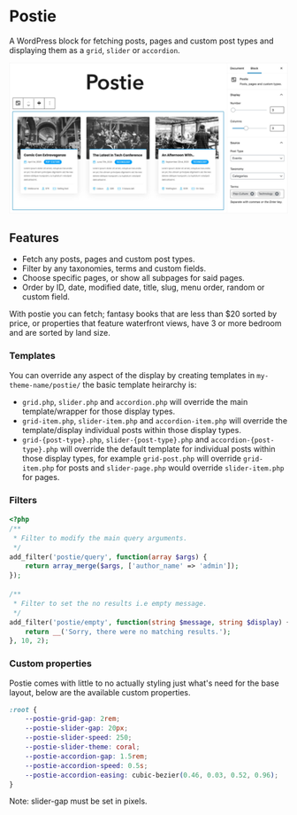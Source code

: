 # Postie

A WordPress block for fetching posts, pages and custom post types and displaying them as a `grid`, `slider` or `accordion`. 

![screenshot](screenshot.jpg)

## Features
- Fetch any posts, pages and custom post types.
- Filter by any taxonomies, terms and custom fields.
- Choose specific pages, or show all subpages for said pages.
- Order by ID, date, modified date, title, slug, menu order, random or custom field.

With postie you can fetch; fantasy books that are less than $20 sorted by price, or properties that feature waterfront views, have 3 or more bedroom and are sorted by land size.

### Templates

You can override any aspect of the display by creating templates in `my-theme-name/postie/` the basic template heirarchy is:
- `grid.php`, `slider.php` and `accordion.php` will override the main template/wrapper for those display types.
- `grid-item.php`, `slider-item.php` and `accordion-item.php` will override the template/display individual posts within those display types.
- `grid-{post-type}.php`, `slider-{post-type}.php` and `accordion-{post-type}.php` will override the default template for individual posts within those display types, for example `grid-post.php` will override `grid-item.php` for posts and `slider-page.php` would override `slider-item.php` for pages.

### Filters

```php
<?php
/**
 * Filter to modify the main query arguments.
 */
add_filter('postie/query', function(array $args) {
    return array_merge($args, ['author_name' => 'admin']);
});

/**
 * Filter to set the no results i.e empty message.
 */
add_filter('postie/empty', function(string $message, string $display) {
    return __('Sorry, there were no matching results.');
}, 10, 2);
```

### Custom properties

Postie comes with little to no actually styling just what's need for the base layout, below are the available custom properties.

```css
:root {
	--postie-grid-gap: 2rem;
	--postie-slider-gap: 20px;
	--postie-slider-speed: 250;
	--postie-slider-theme: coral;
	--postie-accordion-gap: 1.5rem;
	--postie-accordion-speed: 0.5s;
	--postie-accordion-easing: cubic-bezier(0.46, 0.03, 0.52, 0.96);
}
```
Note: slider-gap must be set in pixels.
